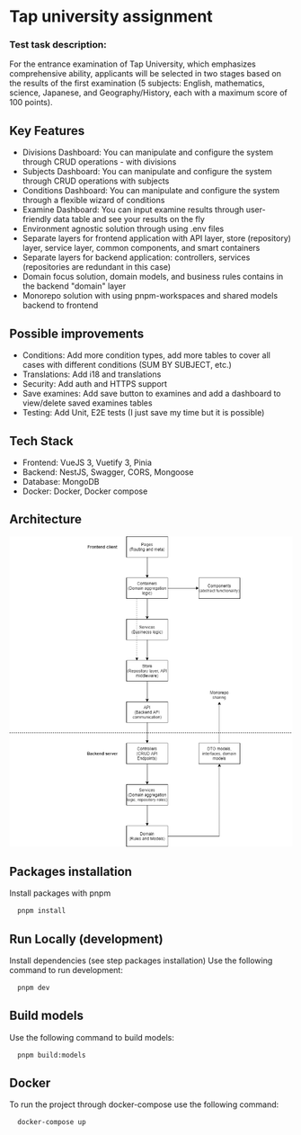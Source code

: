 
# Tap university assignment

### Test task description:
For the entrance examination of Tap University, which emphasizes comprehensive ability, applicants will be selected in two stages based on the results of the first examination (5 subjects: English, mathematics, science, Japanese, and Geography/History, each with a maximum score of 100 points).


## Key Features

- Divisions Dashboard: You can manipulate and configure the system through CRUD operations  -  with divisions
- Subjects Dashboard: You can manipulate and configure the system through CRUD operations with subjects 
- Conditions Dashboard: You can manipulate and configure the system through a flexible wizard of conditions 
- Examine Dashboard: You can input examine results through user-friendly data table and see your results on the fly
- Environment agnostic solution through using .env files
- Separate layers for frontend application with API layer, store (repository) layer, service layer, common components, and smart containers
- Separate layers for backend application: controllers, services (repositories are redundant in this case)
- Domain focus solution, domain models, and business rules contains in the backend "domain" layer
- Monorepo solution with using pnpm-workspaces and shared models backend to frontend
## Possible improvements
      
        
- Conditions: Add more condition types, add more tables to cover all cases with different conditions (SUM BY SUBJECT, etc.)
- Translations: Add i18 and translations 
- Security: Add auth and HTTPS support 
- Save examines: Add save button to examines and add a dashboard to view/delete saved examines tables 
- Testing: Add Unit, E2E tests (I just save my time but it is possible)
      
## Tech Stack
      
- Frontend: VueJS 3, Vuetify 3, Pinia 
- Backend: NestJS, Swagger, CORS, Mongoose 
- Database: MongoDB 
- Docker: Docker, Docker compose 

## Architecture  
<p align="center">
  <img alt="Way Logo" src="https://github.com/nefayran/tap-university/blob/master/diagrams/Layers.png">
</p>

## Packages installation

Install packages with pnpm

```bash
  pnpm install
```
    
## Run Locally (development)

Install dependencies (see step packages installation)
Use the following command to run development:
```bash
  pnpm dev
```

## Build models
Use the following command to build models:
```bash
  pnpm build:models
```
## Docker

To run the project through docker-compose use the following command:

```bash
  docker-compose up
```

